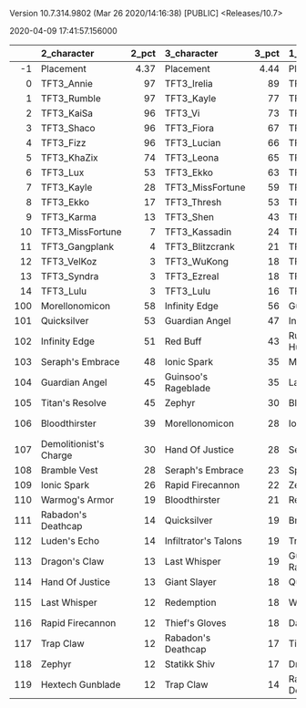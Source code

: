 Version 10.7.314.9802 (Mar 26 2020/14:16:38) [PUBLIC] <Releases/10.7>

2020-04-09 17:41:57.156000

|     | 2_character            |   2_pct | 3_character          |   3_pct | 1_character         |   1_pct | 4_character        |   4_pct |
|----:|:-----------------------|--------:|:---------------------|--------:|:--------------------|--------:|:-------------------|--------:|
|  -1 | Placement              |    4.37 | Placement            |    4.44 | Placement           |    4.46 | Placement          |    4.47 |
|   0 | TFT3_Annie             |   97    | TFT3_Irelia          |   89    | TFT3_Mordekaiser    |   99    | TFT3_Blitzcrank    |   98    |
|   1 | TFT3_Rumble            |   97    | TFT3_Kayle           |   77    | TFT3_Karma          |   99    | TFT3_Vi            |   98    |
|   2 | TFT3_KaiSa             |   96    | TFT3_Vi              |   73    | TFT3_Jhin           |   98    | TFT3_ChoGath       |   97    |
|   3 | TFT3_Shaco             |   96    | TFT3_Fiora           |   67    | TFT3_Ashe           |   95    | TFT3_Malphite      |   96    |
|   4 | TFT3_Fizz              |   96    | TFT3_Lucian          |   66    | TFT3_Lulu           |   70    | TFT3_Ezreal        |   50    |
|   5 | TFT3_KhaZix            |   74    | TFT3_Leona           |   65    | TFT3_Lux            |   54    | TFT3_Jinx          |   49    |
|   6 | TFT3_Lux               |   53    | TFT3_Ekko            |   63    | TFT3_Shaco          |   53    | TFT3_VelKoz        |   48    |
|   7 | TFT3_Kayle             |   28    | TFT3_MissFortune     |   59    | TFT3_Jayce          |   51    | TFT3_KhaZix        |   48    |
|   8 | TFT3_Ekko              |   17    | TFT3_Thresh          |   53    | TFT3_WuKong         |   48    | TFT3_MissFortune   |   45    |
|   9 | TFT3_Karma             |   13    | TFT3_Shen            |   43    | TFT3_JarvanIV       |   48    | TFT3_TwistedFate   |   37    |
|  10 | TFT3_MissFortune       |    7    | TFT3_Kassadin        |   24    | TFT3_Poppy          |   29    | TFT3_Graves        |   29    |
|  11 | TFT3_Gangplank         |    4    | TFT3_Blitzcrank      |   21    | TFT3_Leona          |   19    | TFT3_Lucian        |   27    |
|  12 | TFT3_VelKoz            |    3    | TFT3_WuKong          |   18    | TFT3_Kassadin       |    9    | TFT3_Lulu          |   13    |
|  13 | TFT3_Syndra            |    3    | TFT3_Ezreal          |   18    | TFT3_Thresh         |    7    | TFT3_Kayle         |    9    |
|  14 | TFT3_Lulu              |    3    | TFT3_Lulu            |   16    | TFT3_Soraka         |    5    | TFT3_Lux           |    8    |
| 100 | Morellonomicon         |   58    | Infinity Edge        |   56    | Guardian Angel      |   69    | Seraph's Embrace   |   56    |
| 101 | Quicksilver            |   53    | Guardian Angel       |   47    | Infinity Edge       |   66    | Guardian Angel     |   49    |
| 102 | Infinity Edge          |   51    | Red Buff             |   43    | Runaan's Hurricane  |   49    | Morellonomicon     |   45    |
| 103 | Seraph's Embrace       |   48    | Ionic Spark          |   35    | Morellonomicon      |   43    | Giant Slayer       |   43    |
| 104 | Guardian Angel         |   45    | Guinsoo's Rageblade  |   35    | Last Whisper        |   39    | Red Buff           |   41    |
| 105 | Titan's Resolve        |   45    | Zephyr               |   30    | Bloodthirster       |   28    | Quicksilver        |   40    |
| 106 | Bloodthirster          |   39    | Morellonomicon       |   28    | Ionic Spark         |   27    | Rabadon's Deathcap |   28    |
| 107 | Demolitionist's Charge |   30    | Hand Of Justice      |   28    | Seraph's Embrace    |   24    | Ionic Spark        |   28    |
| 108 | Bramble Vest           |   28    | Seraph's Embrace     |   23    | Spear of Shojin     |   21    | Zephyr             |   27    |
| 109 | Ionic Spark            |   26    | Rapid Firecannon     |   22    | Zephyr              |   20    | Trap Claw          |   26    |
| 110 | Warmog's Armor         |   19    | Bloodthirster        |   21    | Redemption          |   19    | Spear of Shojin    |   18    |
| 111 | Rabadon's Deathcap     |   14    | Quicksilver          |   19    | Bramble Vest        |   19    | Thief's Gloves     |   18    |
| 112 | Luden's Echo           |   14    | Infiltrator's Talons |   19    | Trap Claw           |   18    | Jeweled Gauntlet   |   17    |
| 113 | Dragon's Claw          |   13    | Last Whisper         |   19    | Guinsoo's Rageblade |   17    | Titan's Resolve    |   16    |
| 114 | Hand Of Justice        |   13    | Giant Slayer         |   18    | Quicksilver         |   16    | Hand Of Justice    |   16    |
| 115 | Last Whisper           |   12    | Redemption           |   18    | Warmog's Armor      |   16    | Runaan's Hurricane |   16    |
| 116 | Rapid Firecannon       |   12    | Thief's Gloves       |   18    | Dark Star's Heart   |   15    | Rapid Firecannon   |   16    |
| 117 | Trap Claw              |   12    | Rabadon's Deathcap   |   17    | Titan's Resolve     |   14    | Bramble Vest       |   14    |
| 118 | Zephyr                 |   12    | Statikk Shiv         |   17    | Dragon's Claw       |   14    | Dragon's Claw      |   14    |
| 119 | Hextech Gunblade       |   12    | Trap Claw            |   14    | Rabadon's Deathcap  |   14    | Infinity Edge      |   14    |
